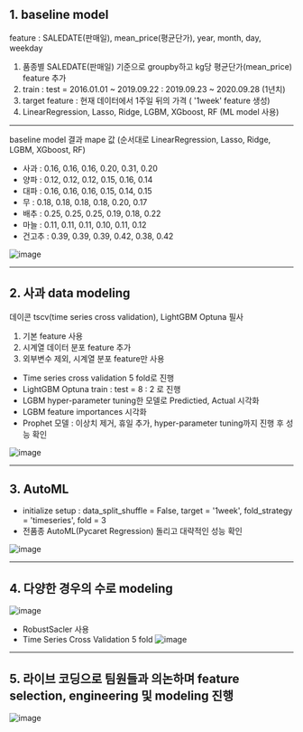 ## **1. baseline model**

feature : SALEDATE(판매일), mean_price(평균단가), year, month, day, weekday

1. 품종별 SALEDATE(판매일) 기준으로 groupby하고 kg당 평균단가(mean_price) feature 추가
2. train : test = 2016.01.01 ~ 2019.09.22 : 2019.09.23 ~ 2020.09.28 (1년치)
3. target feature : 현재 데이터에서 1주일 뒤의 가격 ( '1week' feature 생성)
4. LinearRegression, Lasso, Ridge, LGBM, XGboost, RF (ML model 사용)

---

baseline model 결과 mape 값
(순서대로 LinearRegression, Lasso, Ridge, LGBM, XGboost, RF)
- 사과   : 0.16, 0.16, 0.16, 0.20, 0.31, 0.20
- 양파   : 0.12, 0.12, 0.12, 0.15, 0.16, 0.14
- 대파   : 0.16, 0.16, 0.16, 0.15, 0.14, 0.15
- 무     : 0.18, 0.18, 0.18, 0.18, 0.20, 0.17
- 배추   : 0.25, 0.25, 0.25, 0.19, 0.18, 0.22
- 마늘   : 0.11, 0.11, 0.11, 0.10, 0.11, 0.12
- 건고추 : 0.39, 0.39, 0.39, 0.42, 0.38, 0.42

![image](https://user-images.githubusercontent.com/97514461/200254433-90eebf28-d970-4b3c-9381-078069c6ef36.png)



---


## **2. 사과 data modeling**

데이콘 tscv(time series cross validation), LightGBM Optuna 필사

1. 기본 feature 사용
2. 시계열 데이터 분포 feature 추가
3. 외부변수 제외, 시계열 분포 feature만 사용

- Time series cross validation 5 fold로 진행
- LightGBM Optuna train : test = 8 : 2 로 진행
- LGBM hyper-parameter tuning한 모델로 Predictied, Actual 시각화
- LGBM feature importances 시각화
- Prophet 모델 : 이상치 제거, 휴일 추가, hyper-parameter tuning까지 진행 후 성능 확인


![image](https://user-images.githubusercontent.com/97514461/200254486-0616a698-db32-47cc-aa97-ba0453d457e1.png)



---


## **3. AutoML**

- initialize setup : data_split_shuffle = False, target = '1week', fold_strategy = 'timeseries', fold = 3
- 전품종 AutoML(Pycaret Regression) 돌리고 대략적인 성능 확인

![image](https://user-images.githubusercontent.com/97514461/200254176-40c3deb2-0153-4885-967f-e7ca4cd44612.png)


---


## **4. 다양한 경우의 수로 modeling**
![image](https://user-images.githubusercontent.com/97514461/200255229-c0410cb9-6246-4cfd-b2e3-b9b3db2df500.png)

- RobustSacler 사용
- Time Series Cross Validation 5 fold
![image](https://user-images.githubusercontent.com/97514461/200255492-ecabe0e4-775a-4e8b-a2a4-145e52592f44.png)

---

## **5. 라이브 코딩으로 팀원들과 의논하며 feature selection, engineering 및 modeling 진행**

![image](https://user-images.githubusercontent.com/97514461/200256521-5826c4a9-db4b-4f82-8739-dabbe459a873.png)



